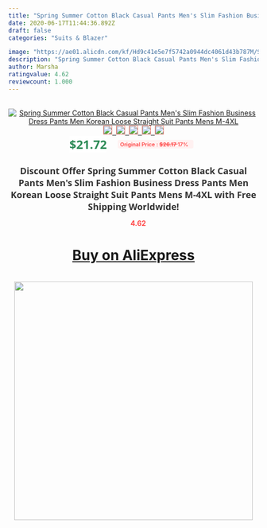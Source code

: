 ```yaml
---
title: "Spring Summer Cotton Black Casual Pants Men's Slim Fashion Business Dress Pants Men Korean Loose Straight Suit Pants Mens M-4XL"
date: 2020-06-17T11:44:36.892Z
draft: false
categories: "Suits & Blazer"

image: "https://ae01.alicdn.com/kf/Hd9c41e5e7f5742a0944dc4061d43b787M/Spring-Summer-Cotton-Black-Casual-Pants-Men-s-Slim-Fashion-Business-Dress-Pants-Men-Korean-Loose.jpg"
description: "Spring Summer Cotton Black Casual Pants Men's Slim Fashion Business Dress Pants Men Korean Loose Straight Suit Pants Mens M-4XL"
author: Marsha
ratingvalue: 4.62
reviewcount: 1.000
---
```

<br>
<div style="text-align: center;">
<a href="https://s.click.aliexpress.com/e/_ANRoTT" target="_blank" rel="nofollow noopener noreferrer"><img alt="Spring Summer Cotton Black Casual Pants Men's Slim Fashion Business Dress Pants Men Korean Loose Straight Suit Pants Mens M-4XL" class="magnifier-image" src="https://ae01.alicdn.com/kf/Hd9c41e5e7f5742a0944dc4061d43b787M/Spring-Summer-Cotton-Black-Casual-Pants-Men-s-Slim-Fashion-Business-Dress-Pants-Men-Korean-Loose.jpg_640x640.jpg">
<br>
<img style="border:1px solid salmon" src="https://ae01.alicdn.com/kf/Hd9c41e5e7f5742a0944dc4061d43b787M/Spring-Summer-Cotton-Black-Casual-Pants-Men-s-Slim-Fashion-Business-Dress-Pants-Men-Korean-Loose.jpg_120x120.jpg">&nbsp;&nbsp;<img style="border:1px solid salmon" src="https://ae01.alicdn.com/kf/H32a3650ae0774f98806225b7901b48bb4/Spring-Summer-Cotton-Black-Casual-Pants-Men-s-Slim-Fashion-Business-Dress-Pants-Men-Korean-Loose.jpg_120x120.jpg">&nbsp;&nbsp;<img style="border:1px solid salmon" src="https://ae01.alicdn.com/kf/H813825ab33b842bc80c74ce3ddfab2d2z/Spring-Summer-Cotton-Black-Casual-Pants-Men-s-Slim-Fashion-Business-Dress-Pants-Men-Korean-Loose.jpg_120x120.jpg">&nbsp;&nbsp;<img style="border:1px solid salmon" src="https://ae01.alicdn.com/kf/Ha9925d9acb6b41678917f4299344547em/Spring-Summer-Cotton-Black-Casual-Pants-Men-s-Slim-Fashion-Business-Dress-Pants-Men-Korean-Loose.jpg_120x120.jpg">&nbsp;&nbsp;<img style="border:1px solid salmon" src="https://ae01.alicdn.com/kf/H78dc647c60de4afa914f44ae86909781L/Spring-Summer-Cotton-Black-Casual-Pants-Men-s-Slim-Fashion-Business-Dress-Pants-Men-Korean-Loose.jpg_120x120.jpg"></a></div><br0>
<div style="text-align: center;"><span style="background-color: white; border: 0px; box-sizing: border-box; color: seagreen; display: inline-block; font-family: &quot;open sans&quot; , &quot;arial&quot; , &quot;helvetica&quot; , sans-serif , &quot;heiti&quot;; font-size: 24px; font-stretch: inherit; font-weight: 700; line-height: inherit; margin: 0px 10px 0px 0px; padding: 0px; vertical-align: middle;">$21.72 </span>
<span style="background: rgb(255 , 241 , 241); border-radius: 3px; border: 0px; box-sizing: border-box; color: #ff4747; display: inline-block; font-family: inherit; font-size: 12px; font-stretch: inherit; font-style: inherit; font-variant: inherit; font-weight: 600; line-height: inherit; margin: 0px; padding: 2px 5px; transform: scale(0.9); vertical-align: middle;">Original Price : <b style="text-decoration: line-through;">$26.17 </b> 17%&nbsp;&nbsp;</span></div>
<h1 style="color: #333333; display: inline-block; font-family: &quot;open sans&quot; , &quot;arial&quot; , &quot;helvetica&quot; , sans-serif , &quot;heiti&quot;; font-size: 18px; font-stretch: inherit; font-weight: 700; text-align: center;">Discount Offer Spring Summer Cotton Black Casual Pants Men's Slim Fashion Business Dress Pants Men Korean Loose Straight Suit Pants Mens M-4XL with Free Shipping Worldwide!</h1>
<div style="color: #ff4747; text-align: center;">
<img src="https://4.bp.blogspot.com/-M0ZcTcb-5uY/XleCXlxnR4I/AAAAAAAAAEc/OrjgMkXV1oMQFaCRZj5HQwOCBcu3w1FegCPcBGAYYCw/s1600/star.png" style="height: 15px;">&nbsp;<b>4.62</b></div>
<div class="button_cont" align="center"><a class="buynow_a" href="https://s.click.aliexpress.com/e/_ANRoTT" target="_blank" rel="nofollow noopener noreferrer"><H1>Buy on AliExpress</H1></a></div><br>
<div class="separator" style="clear: both; text-align: center;">
<img src="https://lh3.googleusercontent.com/-pTy5HemUv9M/XlePHvY0dAI/AAAAAAAAAE4/0nX5iRUoIWY8eMW9Dpxeirr157OZliDIgCLcBGAsYHQ/s1600/badge.gif" width="480">
</div>

